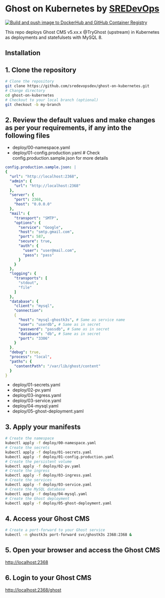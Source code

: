 # Ghost on Kubernetes by [SREDevOps](https://sredevops.org)

[![Build and push image to DockerHub and GitHub Container Registry](https://github.com/sredevopsdev/ghost-on-kubernetes/actions/workflows/build-custom-image.yaml/badge.svg)](https://github.com/sredevopsdev/ghost-on-kubernetes/actions/workflows/build-custom-image.yaml) 

This repo deploys Ghost CMS v5.xx.x @TryGhost (upstream) in Kubernetes as deployments and statefulsets with MySQL 8.

## Installation

## 1. Clone the repository

```bash
# Clone the repository
git clone https://github.com/sredevopsdev/ghost-on-kubernetes.git
# Change directory
cd ghost-on-kubernetes
# Checkout to your local branch (optional)
git checkout -b my-branch

```

## 2. Review the default values and make changes as per your requirements, if any into the following files

- deploy/00-namespace.yaml
- deploy/01-config.production.yaml # Check config.production.sample.json for more details

```yaml
config.production.sample.json: |
{
  "url": "http://localhost:2368",
  "admin": {
    "url": "http://localhost:2368"
  },
  "server": {
    "port": 2368,
    "host": "0.0.0.0"
  },
  "mail": {
    "transport": "SMTP",
    "options": {
      "service": "Google",
      "host": "smtp.gmail.com",
      "port": 587,
      "secure": true,
      "auth": {
        "user": "user@mail.com",
        "pass": "pass"
      }
    }
  },
  "logging": {
    "transports": [
      "stdout",
      "file"
    ]
  },
  "database": {
    "client": "mysql",
    "connection": 
    {
      "host": "mysql-ghostk3s", # Same as service name
      "user": "userdb", # Same as in secret
      "password": "passdb", # Same as in secret
      "database": "db", # Same as in secret
      "port": "3306"
    }
  },
  "debug": true,
  "process": "local",
  "paths": {
    "contentPath": "/var/lib/ghost/content"
  }
}


```

- deploy/01-secrets.yaml
- deploy/02-pv.yaml
- deploy/03-ingress.yaml
- deploy/03-service.yaml
- deploy/04-mysql.yaml
- deploy/05-ghost-deployment.yaml

## 3. Apply your manifests

```bash
# Create the namespace
kubectl apply -f deploy/00-namespace.yaml
# Create the secrets
kubectl apply -f deploy/01-secrets.yaml
kubectl apply -f deploy/01-config.production.yaml
# Create the persistent volume
kubectl apply -f deploy/02-pv.yaml
# Create the ingress
kubectl apply -f deploy/03-ingress.yaml
# Create the services
kubectl apply -f deploy/03-service.yaml
# Create the MySQL database
kubectl apply -f deploy/04-mysql.yaml
# Create the Ghost deployment
kubectl apply -f deploy/05-ghost-deployment.yaml
```

## 4. Access your Ghost CMS

```bash
# Create a port-forward to your Ghost service
kubectl -n ghostk3s port-forward svc/ghostk3s 2368:2368 &

```

## 5. Open your browser and access the Ghost CMS

[http://localhost:2368](http://localhost:2368)

## 6. Login to your Ghost CMS
[http://localhost:2368/ghost](http://localhost:2368/ghost)
